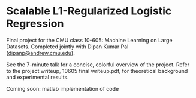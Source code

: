 Scalable L1-Regularized Logistic Regression
===========================================

Final project for the CMU class 10-605: Machine Learning on Large Datasets. Completed jointly with Dipan Kumar Pal (dipanp@andrew.cmu.edu).

See the 7-minute talk for a concise, colorful overview of the project. Refer to the project writeup, 10605 final writeup.pdf, for theoretical background and experimental results.

Coming soon: matlab implementation of code
